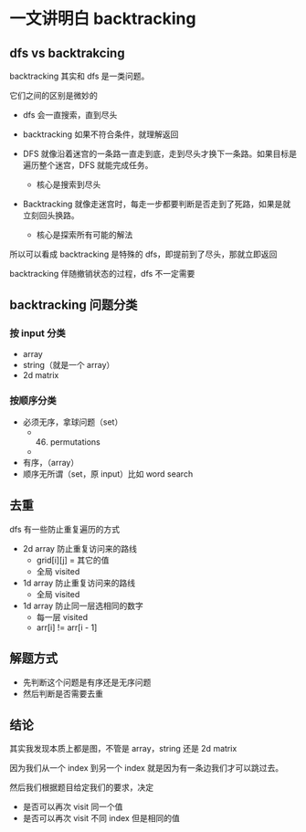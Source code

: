 # 一文讲明白 backtracking

## dfs vs backtrakcing

backtracking 其实和 dfs 是一类问题。

它们之间的区别是微妙的

- dfs 会一直搜索，直到尽头
- backtracking 如果不符合条件，就理解返回

- DFS 就像沿着迷宫的一条路一直走到底，走到尽头才换下一条路。如果目标是遍历整个迷宫，DFS 就能完成任务。
  - 核心是搜索到尽头
- Backtracking 就像走迷宫时，每走一步都要判断是否走到了死路，如果是就立刻回头换路。
  - 核心是探索所有可能的解法

所以可以看成 backtracking 是特殊的 dfs，即提前到了尽头，那就立即返回

backtracking 伴随撤销状态的过程，dfs 不一定需要

## backtracking 问题分类

### 按 input 分类

- array
- string（就是一个 array）
- 2d matrix

### 按顺序分类

- 必须无序，拿球问题（set）
  - 46. permutations
  -
- 有序，（array）
- 顺序无所谓（set，原 input）比如 word search

## 去重

dfs 有一些防止重复遍历的方式

- 2d array 防止重复访问来的路线
  - grid[i][j] = 其它的值
  - 全局 visited
- 1d array 防止重复访问来的路线
  - 全局 visited
- 1d array 防止同一层选相同的数字
  - 每一层 visited
  - arr[i] != arr[i - 1]

## 解题方式

- 先判断这个问题是有序还是无序问题
- 然后判断是否需要去重

## 结论

其实我发现本质上都是图，不管是 array，string 还是 2d matrix

因为我们从一个 index 到另一个 index 就是因为有一条边我们才可以跳过去。

然后我们根据题目给定我们的要求，决定

- 是否可以再次 visit 同一个值
- 是否可以再次 visit 不同 index 但是相同的值
